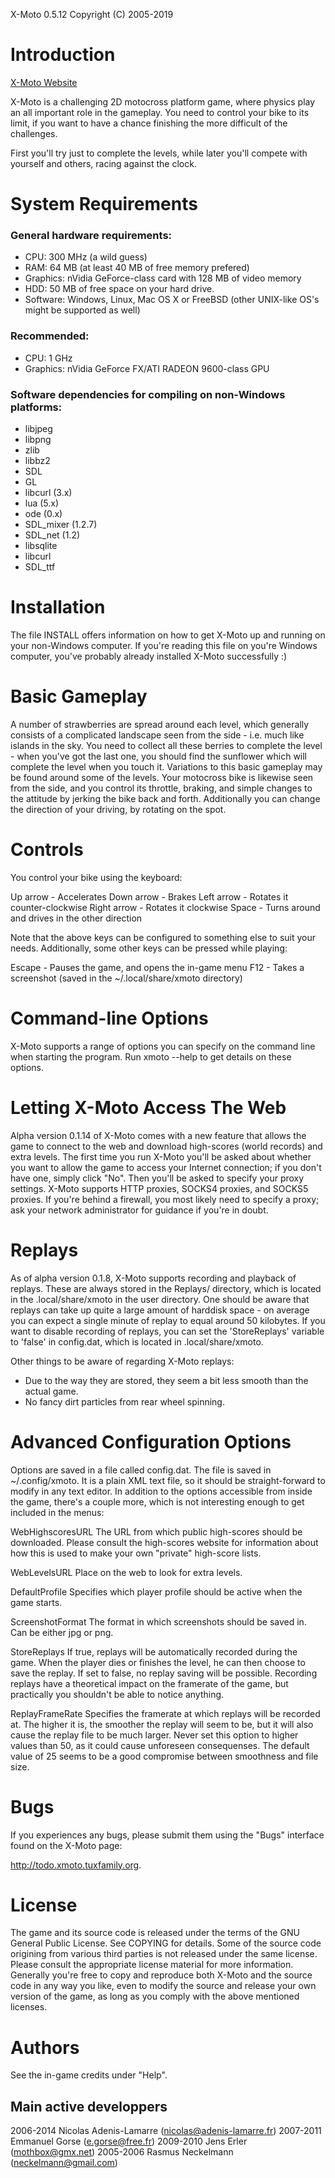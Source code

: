 X-Moto 0.5.12
Copyright (C) 2005-2019

# Introduction

[X-Moto Website](http://xmoto.tuxfamily.org)

X-Moto is a challenging 2D motocross platform game, where physics play 
an all important role in the gameplay. You need to control your bike to 
its limit, if you want to have a chance finishing the more difficult of 
the challenges. 

First you'll try just to complete the levels, while later you'll compete 
with yourself and others, racing against the clock.  

# System Requirements

### General hardware requirements:

 - CPU: 300 MHz (a wild guess)
 - RAM: 64 MB (at least 40 MB of free memory prefered)
 - Graphics: nVidia GeForce-class card with 128 MB of video memory
 - HDD: 50 MB of free space on your hard drive.
 - Software: Windows, Linux, Mac OS X or FreeBSD (other UNIX-like 
   OS's might be supported as well)

### Recommended:

 - CPU: 1 GHz
 - Graphics: nVidia GeForce FX/ATI RADEON 9600-class GPU

### Software dependencies for compiling on non-Windows platforms:

 - libjpeg
 - libpng
 - zlib
 - libbz2
 - SDL
 - GL
 - libcurl (3.x)
 - lua (5.x)
 - ode (0.x)
 - SDL_mixer (1.2.7)
 - SDL_net (1.2)
 - libsqlite
 - libcurl
 - SDL_ttf 

# Installation

The file INSTALL offers information on how to get X-Moto up and 
running on your non-Windows computer. If you're reading this file on
you're Windows computer, you've probably already installed X-Moto
successfully :)

# Basic Gameplay

A number of strawberries are spread around each level, which generally 
consists of a complicated landscape seen from the side - i.e. much like 
islands in the sky. You need to collect all these berries to 
complete the level - when you've got the last one, you should find 
the sunflower which will complete the level when you touch it. 
Variations to this basic gameplay may be found around some of the 
levels.
Your motocross bike is likewise seen from the side, 
and you control its throttle, braking, and simple changes to the 
attitude by jerking the bike back and forth. Additionally you can change 
the direction of your driving, by rotating on the spot. 

# Controls

You control your bike using the keyboard:

Up arrow - Accelerates
Down arrow - Brakes
Left arrow - Rotates it counter-clockwise
Right arrow - Rotates it clockwise
Space - Turns around and drives in the other direction

Note that the above keys can be configured to something else to suit
your needs.
Additionally, some other keys can be pressed while playing:

Escape - Pauses the game, and opens the in-game menu
F12 - Takes a screenshot (saved in the ~/.local/share/xmoto directory)

# Command-line Options

X-Moto supports a range of options you can specify on the command
line when starting the program. Run xmoto --help to get details on these options.

# Letting X-Moto Access The Web

Alpha version 0.1.14 of X-Moto comes with a new feature that allows
the game to connect to the web and download high-scores (world 
records) and extra levels. 
The first time you run X-Moto you'll be asked about whether you want
to allow the game to access your Internet connection; if you don't
have one, simply click "No". Then you'll be asked to specify your
proxy settings. X-Moto supports HTTP proxies, SOCKS4 proxies, and
SOCKS5 proxies. If you're behind a firewall, you most likely need to
specify a proxy; ask your network administrator for guidance if 
you're in doubt.

# Replays

As of alpha version 0.1.8, X-Moto supports recording and playback of
replays. These are always stored in the Replays/ directory, which is
located in the .local/share/xmoto in the user directory.
One should be aware that replays can take up quite a large amount of
harddisk space - on average you can expect a single minute of replay
to equal around 50 kilobytes. If you want to disable recording of 
replays, you can set the 'StoreReplays' variable to 'false' in
config.dat, which is located in .local/share/xmoto. 

Other things to be aware of regarding X-Moto replays:

 - Due to the way they are stored, they seem a bit less smooth
   than the actual game.
 - No fancy dirt particles from rear wheel spinning.

# Advanced Configuration Options

Options are saved in a file called config.dat. The file is saved
in ~/.config/xmoto. 
It is a plain XML text file, so it should be straight-forward to modify 
in any text editor. In addition to the options accessible from inside 
the game, there's a couple more, which is not interesting enough to 
get included in the menus:

 WebHighscoresURL   The URL from which public high-scores should be
                    downloaded. Please consult the high-scores website
                    for information about how this is used to make 
                    your own "private" high-score lists.
                    
 WebLevelsURL       Place on the web to look for extra levels.

 DefaultProfile     Specifies which player profile should be active 
                    when the game starts.
                    
 ScreenshotFormat   The format in which screenshots should be saved 
                    in. Can be either jpg or png.                  

 StoreReplays       If true, replays will be automatically recorded
                    during the game. When the player dies or 
                    finishes the level, he can then choose to save
                    the replay. If set to false, no replay saving
                    will be possible.
                    Recording replays have a theoretical impact on
                    the framerate of the game, but practically you
                    shouldn't be able to notice anything.
                    
 ReplayFrameRate    Specifies the framerate at which replays will
                    be recorded at. The higher it is, the smoother
                    the replay will seem to be, but it will also
                    cause the replay file to be much larger. Never
                    set this option to higher values than 50, as it
                    could cause unforeseen consequenses.
                    The default value of 25 seems to be a good 
                    compromise between smoothness and file size.   
 
# Bugs

If you experiences any bugs, please submit them using the "Bugs" 
interface found on the X-Moto page:
   
   http://todo.xmoto.tuxfamily.org.

# License

The game and its source code is released under the terms of the GNU 
General Public License. See COPYING for details.
Some of the source code origining from various third parties is not 
released under the same license. Please consult the appropriate 
license material for more information.
Generally you're free to copy and reproduce both X-Moto and the 
source code in any way you like, even to modify the source and release 
your own version of the game, as long as you comply with the 
above mentioned licenses.

# Authors

See the in-game credits under "Help".

## Main active developpers
2006-2014 Nicolas Adenis-Lamarre (nicolas@adenis-lamarre.fr)
2007-2011 Emmanuel Gorse (e.gorse@free.fr)
2009-2010 Jens Erler (mothbox@gmx.net)
2005-2006 Rasmus Neckelmann (neckelmann@gmail.com)
